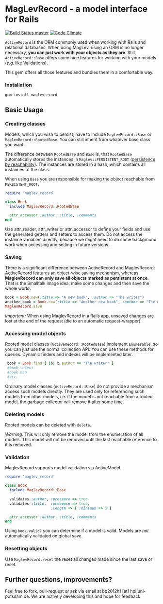 # MagLevRecord - a model interface for Rails
[![Build Status master](https://travis-ci.org/knub/maglevrecord.png?branch=master)](https://travis-ci.org/knub/maglevrecord)
[![Code Climate](https://codeclimate.com/github/knub/maglevrecord.png)](https://codeclimate.com/github/knub/maglevrecord)

```ActiveRecord``` is the ORM commonly used when working with Rails and relational databases.
When using MagLev, using an ORM is no longer necessary, **you can just work with your objects as they are**.
Still, ```ActiveRecord::Base``` offers some nice features for working with your models (*e.g.* like Validations).

This gem offers all those features and bundles them in a comfortable way.

### Installation

```gem install maglevrecord```


## Basic Usage

### Creating classes

Models, which you wish to persist, have to include ```MaglevRecord::Base``` or ```MaglevRecord::RootedBase```.
You can still inherit from whatever base class you want.

The difference between ```RootedBase``` and ```Base``` is, that ```RootedBase``` automatically stores the
instances in ```Maglev::PERSISTENT_ROOT``` ([persistence by reachability](http://maglevity.wordpress.com/2010/01/17/persistence-by-reachability/)).
The instances are stored in a hash, which contains all instances of the class.

When using ```Base``` you are responsible for making the object reachable from ```PERSISTENT_ROOT```.


```ruby
require 'maglev_record'

class Book
  include MaglevRecord::RootedBase
  
  attr_accessor :author, :title, :comments
end
```
Use attr_reader, attr_writer or attr_accessor to define your fields and use the generated getters and setters to access them. Do not access the instance variables directly, because we might need to do some background work when accessing and setting in future versions.

### Saving

There is a significant difference between ActiveRecord and MaglevRecord: ActiveRecord features an object-wise saving mechanism, whereas **MaglevRecord can only save all objects marked as persistent at once**. That is the Smalltalk image idea: make some changes and then save the whole world.

```ruby
book = Book.new(:title => "A new book", :author => "The writer")
another_book = Book.new(:title => "Another new book", :author => "The writer")
MaglevRecord.save
```

*Important:* When using MaglevRecord in a Rails app, unsaved changes are lost at the end of the request (die to an automatic request-wrapper).

### Accessing model objects

Rooted model classes (```ActiveRecord::RootedBase```) implement ```Enumerable```, so you can just use the normal collection API.
You can use these methods for queries. Dynamic finders and indexes will be implemented later.
```ruby
 book = Book.find { |b| b.author == "The writer" }
 #book.select
 #book.map
 #etc.
```

Ordinary model classes (```ActiveRecord::Base```) do not provide a mechanism access such models directly. They are used only for referencing such models from other models, i.e. if the model is not reachable from a rooted model, the garbage collector will remove it after some time.

### Deleting models

Rooted models can be deleted with ```delete```. 

*Warning:* This will only remove the model from the enumeration of all models. This model will not be removed until the last reachable reference to it is removed.

### Validation

MaglevRecord supports model validation via ActiveModel.

```ruby
require 'maglev_record'

class Book
  include MaglevRecord::Base
  
  validates :author, :presence => true
  validates :title,  :presence => true,
                     :length => { :minimum => 5 }

  attr_accessor :author, :title, :comments
end
```

Using ```book.valid?``` you can determine if a model is valid. Models are *not* automatically validated on global save.

### Resetting objects

Use ```MaglevRecord.reset``` the reset all changed made since the last save or reset.

## Further questions, improvements?

Feel free to fork, pull-request or ask via email at bp2012h1 [at] hpi.uni-potsdam.de.
We are actively developing this and hope for feedback.
